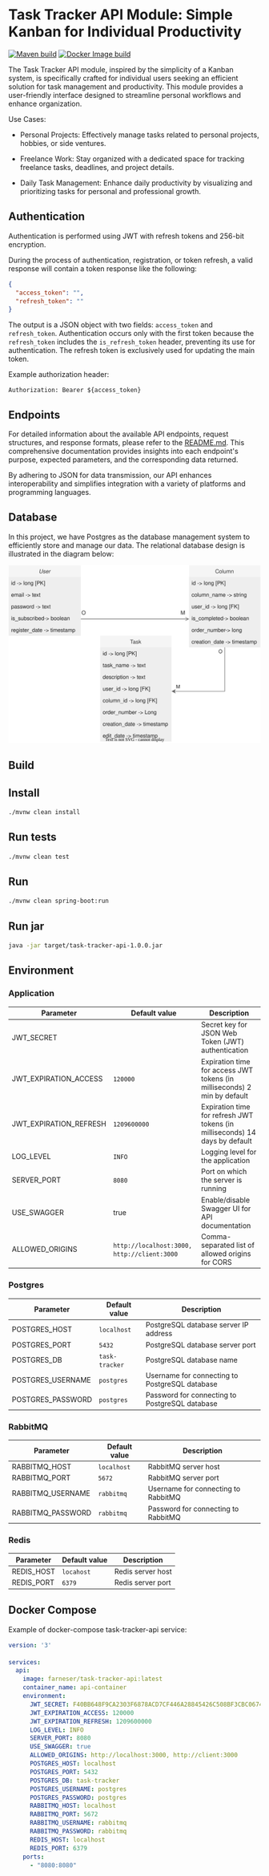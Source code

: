 # Task Tracker API Module: Simple Kanban for Individual Productivity

[![Maven build](https://github.com/farneser/task-tracker-api/actions/workflows/maven.yml/badge.svg)](https://github.com/farneser/task-tracker-api/actions/workflows/maven.yml)
[![Docker Image build](https://github.com/farneser/task-tracker-api/actions/workflows/docker.yml/badge.svg)](https://github.com/farneser/task-tracker-api/actions/workflows/docker.yml)

The Task Tracker API module, inspired by the simplicity of a Kanban system, is specifically crafted for individual users
seeking an efficient solution for task management and productivity. This module provides a user-friendly interface
designed to streamline personal workflows and enhance organization.

Use Cases:

* Personal Projects: Effectively manage tasks related to personal projects, hobbies, or side ventures.

* Freelance Work: Stay organized with a dedicated space for tracking freelance tasks, deadlines, and project details.

* Daily Task Management: Enhance daily productivity by visualizing and prioritizing tasks for personal and professional
  growth.

## Authentication

Authentication is performed using JWT with refresh tokens and 256-bit encryption.

During the process of authentication, registration, or token refresh, a valid response will contain a token response
like the following:

```json
{
  "access_token": "",
  "refresh_token": ""
}
```

The output is a JSON object with two fields: `access_token` and `refresh_token`. Authentication occurs only with the
first
token because the `refresh_token` includes the `is_refresh_token` header, preventing its use for authentication. The
refresh
token is exclusively used for updating the main token.

Example authorization header:

```http request
Authorization: Bearer ${access_token}
```

## Endpoints

For detailed information about the available API endpoints, request structures, and response formats, please refer to
the [README.md](src/main/java/dev/farneser/tasktracker/api/web/controllers/README.md). This comprehensive documentation
provides insights into each endpoint's purpose, expected parameters, and the corresponding data returned.

By adhering to JSON for data transmission, our API enhances interoperability and simplifies integration with a variety
of platforms and programming languages.

## Database

In this project, we have Postgres as the database management system to efficiently store and manage our data.
The relational database design is illustrated in the diagram below:

![Database relations](assets/database-relations.svg)

## Build

## Install

```bash
./mvnw clean install
```

## Run tests

```bash
./mvnw clean test
```

## Run

```bash
./mvnw clean spring-boot:run
```

## Run jar

```bash
java -jar target/task-tracker-api-1.0.0.jar
```

## Environment

### Application

| Parameter              | Default value                               | Description                                                                 |
|------------------------|---------------------------------------------|-----------------------------------------------------------------------------|
| JWT_SECRET             |                                             | Secret key for JSON Web Token (JWT) authentication                          |
| JWT_EXPIRATION_ACCESS  | `120000`                                    | Expiration time for access JWT tokens (in milliseconds) 2 min by default    |
| JWT_EXPIRATION_REFRESH | `1209600000`                                | Expiration time for refresh JWT tokens (in milliseconds) 14 days by default |
| LOG_LEVEL              | `INFO`                                      | Logging level for the application                                           |
| SERVER_PORT            | `8080`                                      | Port on which the server is running                                         |
| USE_SWAGGER            | true                                        | Enable/disable Swagger UI for API documentation                             |
| ALLOWED_ORIGINS        | `http://localhost:3000, http://client:3000` | Comma-separated list of allowed origins for CORS                            |

### Postgres

| Parameter         | Default value  | Description                                    |
|-------------------|----------------|------------------------------------------------|
| POSTGRES_HOST     | `localhost`    | PostgreSQL database server IP address          |
| POSTGRES_PORT     | `5432`         | PostgreSQL database server port                |
| POSTGRES_DB       | `task-tracker` | PostgreSQL database name                       |
| POSTGRES_USERNAME | `postgres`     | Username for connecting to PostgreSQL database |
| POSTGRES_PASSWORD | `postgres`     | Password for connecting to PostgreSQL database |

### RabbitMQ

| Parameter         | Default value | Description                         |
|-------------------|---------------|-------------------------------------|
| RABBITMQ_HOST     | `localhost`   | RabbitMQ server host                |
| RABBITMQ_PORT     | `5672`        | RabbitMQ server port                |
| RABBITMQ_USERNAME | `rabbitmq`    | Username for connecting to RabbitMQ |
| RABBITMQ_PASSWORD | `rabbitmq`    | Password for connecting to RabbitMQ |

### Redis

| Parameter  | Default value | Description       |
|------------|---------------|-------------------|
| REDIS_HOST | `locahost`    | Redis server host |
| REDIS_PORT | `6379`        | Redis server port |

## Docker Compose

Example of docker-compose task-tracker-api service:

```yaml
version: '3'

services:
  api:
    image: farneser/task-tracker-api:latest
    container_name: api-container
    environment:
      JWT_SECRET: F40BB648F9CA2303F6878ACD7CF446A28845426C508BF3CBC06740AD892D7B9B # example 256-bit key
      JWT_EXPIRATION_ACCESS: 120000
      JWT_EXPIRATION_REFRESH: 1209600000
      LOG_LEVEL: INFO
      SERVER_PORT: 8080
      USE_SWAGGER: true
      ALLOWED_ORIGINS: http://localhost:3000, http://client:3000
      POSTGRES_HOST: localhost
      POSTGRES_PORT: 5432
      POSTGRES_DB: task-tracker
      POSTGRES_USERNAME: postgres
      POSTGRES_PASSWORD: postgres
      RABBITMQ_HOST: localhost
      RABBITMQ_PORT: 5672
      RABBITMQ_USERNAME: rabbitmq
      RABBITMQ_PASSWORD: rabbitmq
      REDIS_HOST: localhost
      REDIS_PORT: 6379
    ports:
      - "8080:8080"
```